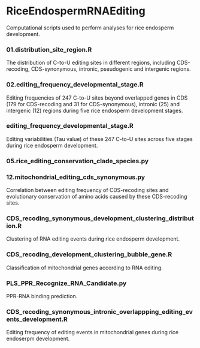 # RiceEndospermRNAEditing
Computational scripts used to perform analyses for rice endosperm development.

###
### 01.distribution_site_region.R
The distribution of C-to-U editing sites in different regions, including CDS-recoding, CDS-synonymous, intronic, pseudogenic and intergenic regions.
###

###
### 02.editing_frequency_developmental_stage.R
Editing frequencies of 247 C-to-U sites beyond overlapped genes in CDS (179 for CDS-recoding and 31 for CDS-synonymous), intronic (25) and intergenic (12) regions during five rice endosperm development stages.
###

### editing_frequency_developmental_stage.R
Editing variabilities (Tau value) of these 247 C-to-U sites across five stages during rice endosperm development.

### 05.rice_editing_conservation_clade_species.py
### 12.mitochondrial_editing_cds_synonymous.py
Correlation between editing frequency of CDS-recoding sites and evolutionary conservation of amino acids caused by these CDS-recoding sites.

### CDS_recoding_synonymous_development_clustering_distribution.R
Clustering of RNA editing events during rice endosperm development.

### CDS_recoding_development_clustering_bubble_gene.R
Classification of mitochondrial genes according to RNA editing.

### PLS_PPR_Recognize_RNA_Candidate.py
PPR-RNA binding prediction.

### CDS_recoding_synonymous_intronic_overlappping_editing_events_development.R
Editing frequency of editing events in mitochondrial genes during rice endoserpm development.
